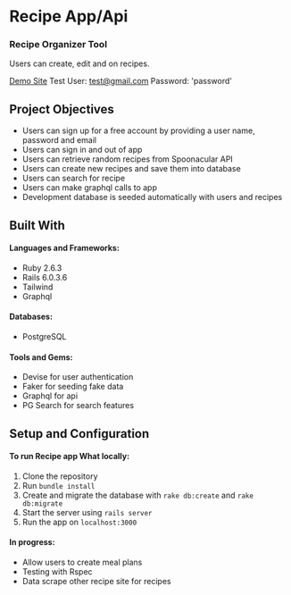 # Recipe App/Api

### Recipe Organizer Tool

Users can create, edit and on recipes.

[Demo Site](https://foodielarry-api.herokuapp.com/)
Test User: test@gmail.com
Password: 'password'

## Project Objectives

- Users can sign up for a free account by providing a user name, password and email
- Users can sign in and out of app
- Users can retrieve random recipes from Spoonacular API
- Users can create new recipes and save them into database
- Users can search for recipe
- Users can make graphql calls to app
- Development database is seeded automatically with users and recipes


## Built With

#### Languages and Frameworks:
- Ruby 2.6.3
- Rails 6.0.3.6
- Tailwind
- Graphql

#### Databases:
- PostgreSQL

#### Tools and Gems:
- Devise for user authentication
- Faker for seeding fake data
- Graphql for api
- PG Search for search features

## Setup and Configuration

#### To run Recipe app What locally:

1. Clone the repository
2. Run `bundle install`
3. Create and migrate the database with `rake db:create` and `rake db:migrate`
4. Start the server using `rails server`
5. Run the app on `localhost:3000`

#### In progress:
- Allow users to create meal plans
- Testing with Rspec
- Data scrape other recipe site for recipes
